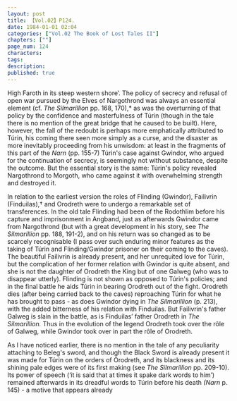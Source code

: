 ```yaml
---
layout: post
title: 【Vol.02】P124.
date: 1984-01-01 02:04
categories: ["Vol.02 The Book of Lost Tales II"]
chapters: [""]
page_num: 124
characters: 
tags: 
description: 
published: true
---
```


<p style="text-indent: 0;">
High Faroth in its steep western shore’. The policy of secrecy and refusal of open war pursued by the Elves of Nargothrond was always an essential element (cf. <I>The Silmarillion </I>pp. 168, 170),* as was the overturning of that policy by the confidence and masterfulness of Túrin (though in the tale there is no mention of the great bridge that he caused to be built). Here, however, the fall of the redoubt is perhaps more emphatically attributed to Túrin, his coming there seen more simply as a curse, and the disaster as more inevitably proceeding from his unwisdom: at least in the fragments of this part of the <I>Narn </I>(pp. 155-7) Túrin's case against Gwindor, who argued for the continuation of secrecy, is seemingly not without substance, despite the outcome. But the essential story is the same: Túrin's policy revealed Nargothrond to Morgoth, who came against it with overwhelming strength and destroyed it.
</p>

In relation to the earliest version the roles of Flinding (Gwindor), Failivrin (Finduilas),† and Orodreth were to undergo a remarkable set of transferences. In the old tale Flinding had been of the Rodothlim before his capture and imprisonment in Angband, just as afterwards Gwindor came from Nargothrond (but with a great development in his story, see <I>The Silmarillion </I>pp. 188, 191-2), and on his return was so changed as to be scarcely recognisable (I pass over such enduring minor features as the taking of Túrin and Flinding/Gwindor prisoner on their coming to the caves). The beautiful Failivrin is already present, and her unrequited love for Túrin, but the complication of her former relation with Gwindor is quite absent, and she is not the daughter of Orodreth the King but of one Galweg (who was to disappear utterly). Flinding is not shown as opposed to Túrin's policies; and in the final battle he aids Túrin in bearing Orodreth out of the fight. Orodreth dies (after being carried back to the caves) reproaching Túrin for what he has brought to pass - as does Gwindor dying in <I>The Silmarillion </I>(p. 213), with the added bitterness of his relation with Finduilas. But Failivrin's father Galweg is slain in the battle, as is Finduilas’ father Orodreth in <I>The Silmarillion. </I>Thus in the evolution of the legend Orodreth took over the rôle of Galweg, while Gwindor took over in part the rôle of Orodreth.

As I have noticed earlier, there is no mention in the tale of any peculiarity attaching to Beleg's sword, and though the Black Sword is already present it was made for Túrin on the orders of Orodreth, and its blackness and its shining pale edges were of its first making (see <I>The Silmarillion </I>pp. 209-10). Its power of speech (‘it is said that at times it spake dark words to him’) remained afterwards in its dreadful words to Túrin before his death <I>(Narn </I>p. 145) - a motive that appears already

